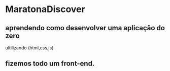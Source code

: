 # MaratonaDiscover

##  aprendendo como desenvolver uma aplicação do zero
ultilizando (html,css,js)

## fizemos todo um front-end.

